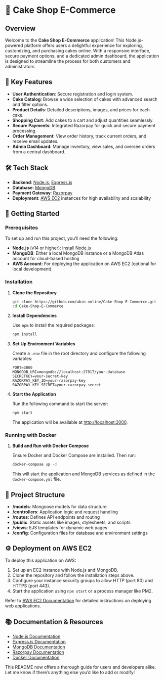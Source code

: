 # 🍰 Cake Shop E-Commerce

## Overview

Welcome to the **Cake Shop E-Commerce** application! This Node.js-powered platform offers users a delightful experience for exploring, customizing, and purchasing cakes online. With a responsive interface, secure payment options, and a dedicated admin dashboard, the application is designed to streamline the process for both customers and administrators.

## 🌟 Key Features

- **User Authentication**: Secure registration and login system.
- **Cake Catalog**: Browse a wide selection of cakes with advanced search and filter options.
- **Product Details**: Detailed descriptions, images, and prices for each cake.
- **Shopping Cart**: Add cakes to a cart and adjust quantities seamlessly.
- **Secure Payments**: Integrated Razorpay for quick and secure payment processing.
- **Order Management**: View order history, track current orders, and receive email updates.
- **Admin Dashboard**: Manage inventory, view sales, and oversee orders from a central dashboard.

## 🛠️ Tech Stack

- **Backend**: [Node.js](https://nodejs.org/), [Express.js](https://expressjs.com/)
- **Database**: [MongoDB](https://www.mongodb.com/)
- **Payment Gateway**: [Razorpay](https://razorpay.com/)
- **Deployment**: [AWS EC2](https://aws.amazon.com/ec2/) instances for high availability and scalability

## 🚀 Getting Started

### Prerequisites

To set up and run this project, you'll need the following:

- **Node.js** (v14 or higher): [Install Node.js](https://nodejs.org/)
- **MongoDB**: Either a local MongoDB instance or a MongoDB Atlas account for cloud-based hosting
- **AWS Account**: For deploying the application on AWS EC2 (optional for local development)

### Installation

1. **Clone the Repository**

   ```bash
   git clone https://github.com/abin-online/Cake-Shop-E-Commerce.git
   cd Cake-Shop-E-Commerce
   ```

2. **Install Dependencies**

   Use `npm` to install the required packages:

   ```bash
   npm install
   ```

3. **Set Up Environment Variables**

   Create a `.env` file in the root directory and configure the following variables:

   ```plaintext
   PORT=3000
   MONGODB_URI=mongodb://localhost:27017/your-database
   SECRETKEY=your-secret-key
   RAZORPAY_KEY_ID=your-razorpay-key
   RAZORPAY_KEY_SECRET=your-razorpay-secret
   ```

4. **Start the Application**

   Run the following command to start the server:

   ```bash
   npm start
   ```

   The application will be available at [http://localhost:3000](http://localhost:3000).

### Running with Docker

1. **Build and Run with Docker Compose**

   Ensure Docker and Docker Compose are installed. Then run:

   ```bash
   docker-compose up -d
   ```

   This will start the application and MongoDB services as defined in the `docker-compose.yml` file.

## 🧩 Project Structure

- **/models**: Mongoose models for data structure
- **/controllers**: Application logic and request handling
- **/routes**: Defines API endpoints and routing
- **/public**: Static assets like images, stylesheets, and scripts
- **/views**: EJS templates for dynamic web pages
- **/config**: Configuration files for database and environment settings

## ⚙️ Deployment on AWS EC2

To deploy this application on AWS:

1. Set up an EC2 instance with Node.js and MongoDB.
2. Clone the repository and follow the installation steps above.
3. Configure your instance security groups to allow HTTP (port 80) and HTTPS (port 443).
4. Start the application using `npm start` or a process manager like PM2.

Refer to [AWS EC2 Documentation](https://docs.aws.amazon.com/ec2/) for detailed instructions on deploying web applications.

## 📚 Documentation & Resources

- [Node.js Documentation](https://nodejs.org/en/docs/)
- [Express.js Documentation](https://expressjs.com/en/guide/routing.html)
- [MongoDB Documentation](https://www.mongodb.com/docs/)
- [Razorpay Documentation](https://razorpay.com/docs/)
- [Docker Documentation](https://docs.docker.com/)


This README now offers a thorough guide for users and developers alike. Let me know if there’s anything else you’d like to add or modify!
